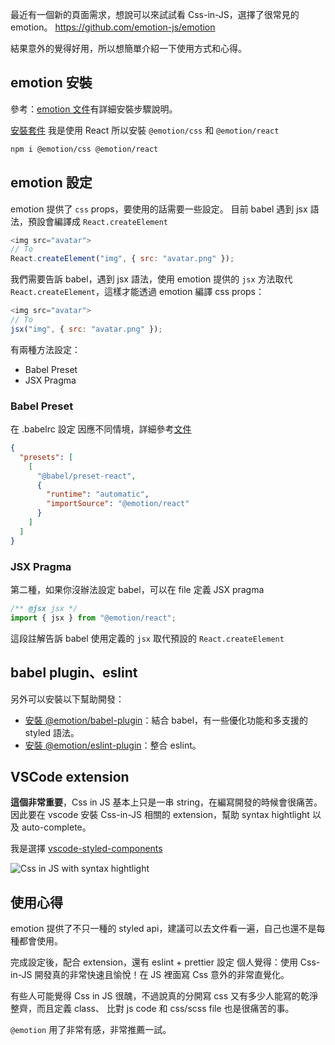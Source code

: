 最近有一個新的頁面需求，想說可以來試試看 Css-in-JS，選擇了很常見的 emotion。
https://github.com/emotion-js/emotion

結果意外的覺得好用，所以想簡單介紹一下使用方式和心得。

## emotion 安裝

參考：[emotion 文件](https://emotion.sh/docs/introduction)有詳細安裝步驟說明。

[安裝套件](https://emotion.sh/docs/introduction)
我是使用 React 所以安裝 `@emotion/css` 和 `@emotion/react`

```bash
npm i @emotion/css @emotion/react
```

## emotion 設定

emotion 提供了 `css` props，要使用的話需要一些設定。
目前 babel 遇到 jsx 語法，預設會編譯成 `React.createElement`

```javascript
<img src="avatar">
// To
React.createElement("img", { src: "avatar.png" });
```

我們需要告訴 babel，遇到 jsx 語法，使用 emotion 提供的 `jsx` 方法取代 `React.createElement`，這樣才能透過 emotion 編譯 css props：

```javascript
<img src="avatar">
// To
jsx("img", { src: "avatar.png" });
```

有兩種方法設定：

- Babel Preset
- JSX Pragma

### Babel Preset

在 .babelrc 設定
因應不同情境，詳細參考[文件](https://emotion.sh/docs/css-prop#babel-preset)

```json
{
  "presets": [
    [
      "@babel/preset-react",
      {
        "runtime": "automatic",
        "importSource": "@emotion/react"
      }
    ]
  ]
}
```

### JSX Pragma

第二種，如果你沒辦法設定 babel，可以在 file 定義 JSX pragma

```javascript
/** @jsx jsx */
import { jsx } from "@emotion/react";
```

這段註解告訴 babel 使用定義的 `jsx` 取代預設的 `React.createElement`

## babel plugin、eslint

另外可以安裝以下幫助開發：

- [安裝 @emotion/babel-plugin](https://emotion.sh/docs/@emotion/babel-plugin)：結合 babel，有一些優化功能和多支援的 styled 語法。
- [安裝 @emotion/eslint-plugin](https://emotion.sh/docs/@emotion/eslint-plugin)：整合 eslint。

## VSCode extension

**這個非常重要**，Css in JS 基本上只是一串 string，在編寫開發的時候會很痛苦。
因此要在 vscode 安裝 Css-in-JS 相關的 extension，幫助 syntax hightlight 以及 auto-complete。

我是選擇 [vscode-styled-components](https://marketplace.visualstudio.com/items?itemName=jpoissonnier.vscode-styled-components)

![Css in JS with syntax hightlight](https://imgur.com/xHmw0eS.jpg)

## 使用心得

emotion 提供了不只一種的 styled api，建議可以去文件看一遍，自己也還不是每種都會使用。

完成設定後，配合 extension，還有 eslint + prettier 設定
個人覺得：使用 Css-in-JS 開發真的非常快速且愉悅！在 JS 裡面寫 Css 意外的非常直覺化。

有些人可能覺得 Css in JS 很醜，不過說真的分開寫 css 又有多少人能寫的乾淨整齊，而且定義 class、 比對 js code 和 css/scss file 也是很痛苦的事。

`@emotion` 用了非常有感，非常推薦一試。

